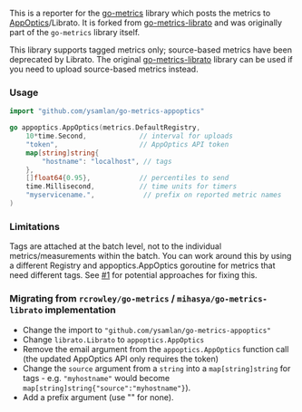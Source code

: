 This is a reporter for the [go-metrics](https://github.com/rcrowley/go-metrics)
library which posts the metrics to [AppOptics](https://www.appoptics.com/)/Librato. 
It is forked from [go-metrics-librato](https://github.com/mihasya/go-metrics-librato) and
was originally part of the `go-metrics` library itself.

This library supports tagged metrics only; source-based metrics have been deprecated by Librato.
The original [go-metrics-librato](https://github.com/mihasya/go-metrics-librato) library can be used
if you need to upload source-based metrics instead.

### Usage

```go
import "github.com/ysamlan/go-metrics-appoptics"

go appoptics.AppOptics(metrics.DefaultRegistry,
    10*time.Second,             // interval for uploads
    "token",                    // AppOptics API token
    map[string]string{
        "hostname": "localhost", // tags
    }, 
    []float64{0.95},            // percentiles to send
    time.Millisecond,           // time units for timers
    "myservicename.",            // prefix on reported metric names
)
```

### Limitations
Tags are attached at the batch level, not to the individual metrics/measurements within
the batch. You can work around this by using a different Registry and appoptics.AppOptics 
goroutine for metrics that need different tags. See 
[#1](https://github.com/ysamlan/go-metrics-appoptics/issues/1) for potential approaches for fixing
this.

### Migrating from `rcrowley/go-metrics` / `mihasya/go-metrics-librato` implementation

* Change the import to `"github.com/ysamlan/go-metrics-appoptics"`
* Change `librato.Librato` to `appoptics.AppOptics`
* Remove the email argument from the `appoptics.AppOptics` function call (the updated AppOptics API
  only requires the token)
* Change the `source` argument from a `string` into a `map[string]string` for tags - e.g. 
  `"myhostname"` would become `map[string]string{"source":"myhostname"}`).
* Add a prefix argument (use "" for none).
